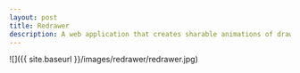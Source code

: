 ```yaml
---
layout: post
title: Redrawer
description: A web application that creates sharable animations of drawing processes.
---
```


![]({{ site.baseurl }}/images/redrawer/redrawer.jpg)
